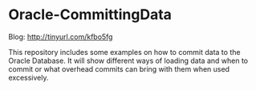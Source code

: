 Oracle-CommittingData
=====================

Blog: http://tinyurl.com/kfbo5fg

This repository includes some examples on how to commit data to the Oracle Database.
It will show different ways of loading data and when to commit or what overhead commits can bring with them when used excessively.
